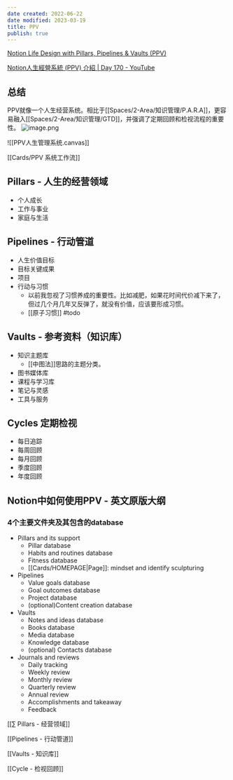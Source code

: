 ```yaml
---
date created: 2022-06-22
date modified: 2023-03-19
title: PPV
publish: true
---
```


[Notion Life Design with Pillars, Pipelines & Vaults (PPV)](https://www.yearzero.io/notion-life-design)

[Notion人生經營系統 (PPV) 介紹 | Day 170 - YouTube](https://www.youtube.com/watch?v=2qLrIp1YGUQ)

## 总结

PPV就像一个人生经营系统。相比于[[Spaces/2-Area/知识管理/P.A.R.A]]，更容易融入[[Spaces/2-Area/知识管理/GTD]]，并强调了定期回顾和检视流程的重要性。
![image.png](https://img2.oldwinter.top/202303191834862.png)

![[PPV人生管理系统.canvas]]

[[Cards/PPV 系统工作流]]

## Pillars - 人生的经营领域

- 个人成长
- 工作与事业
- 家庭与生活

## Pipelines - 行动管道



- 人生价值目标
- 目标关键成果
- 项目
- 行动与习惯
	- 以前我忽视了习惯养成的重要性。比如减肥，如果花时间代价减下来了，但过几个月几年又反弹了，就没有价值，应该要形成习惯。
	- [[原子习惯]] #todo 

## Vaults - 参考资料（知识库）



- 知识主题库
	- [[中图法]]思路的主题分类。
- 图书媒体库
- 课程与学习库
- 笔记与灵感
- 工具与服务

## Cycles 定期检视

- 每日追踪
- 每周回顾
- 每月回顾
- 季度回顾
- 年度回顾

## Notion中如何使用PPV - 英文原版大纲

### 4个主要文件夹及其包含的database

- Pillars and its support
	- Pillar database
	- Habits and routines database
	- Fitness database
	- [[Cards/HOMEPAGE\|Page]]: mindset and identify sculpturing
- Pipelines
	- Value goals database
	- Goal outcomes database
	- Project database
	- (optional)Content creation database
- Vaults
	- Notes and ideas database
	- Books database
	- Media database
	- Knowledge database
	- (optional) Contacts database
- Journals and reviews
	- Daily tracking
	- Weekly review
	- Monthly review
	- Quarterly review
	- Annual review
	- Accomplishments and takeaway
	- Feedback

[[∑ Pillars - 经营领域]]

[[Pipelines - 行动管道]]

[[Vaults - 知识库]]

[[Cycle - 检视回顾]]